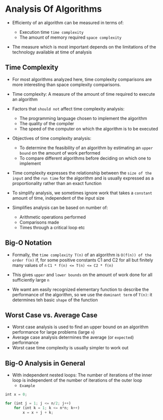 # Analysis Of Algorithms

* Efficienty of an algorithm can be measured in terms of:
  	* Execution time `time complexity`
  	* The amount of memory required `space complexity`

 * The measure which is most important depends on the limitations of the technology available at time of analysis


## Time Complexity
 
* For most algorithms analyzed here, time complexity comparisons are more interesting than space complexity comparisons.
* Time complexity: A measure of the amount of time required to execute an algorithm

* Factors that `should not` affect time complexity analysis:
	* The programming language chosen to implement the algorithm
	* The quality of the compiler
	* The speed of the computer on which the algorithm is to be executed

* Objectives of time complexity analysis:
	* To determine the feasibility of an algorithm by estimating an `upper bound` on the amount of work performed
	* To compare different algorithms before deciding on which one to implement

* Time complexity expresses the relationship between the `size of the input` and the `run time` for the algorithm and is usually expressed as a proportionality rather than an exact function

* To simplify analysis, we sometimes ignore work that takes a `constant` amount of time, independent of the input size

* Simplifies analysis can be based on number of:
	* Arithmetic operations performed
	* Comparisons made
	* Times through a critical loop etc

## Big-O Notation
* Formally, the `time complexity T(n)` of an algorithm is `O(f(n)) of the order f(n)` if, for some positive constants C1 and C2 for all but finitely many values of `n`
`C1 * f(n) <= T(n) <= C2 * f(n)`

* This gives `upper` and `lower bounds` on the amount of work done for all sufficiently large `n`

* We wamt am easily recognized elementary function to describe the performance of the algorithm, so we use the `dominant term` of `T(n)`: it determines teh basic `shape` of the function

## Worst Case vs. Average Case
* Worst case analysis is used to find an upper bound on an algorithm performance for large problems (large `n`)
* Average case analysis determines the average (or `expected`) performance
* Worst case time complexity is usually simpler to work out

## Big-O Analysis in General
* With independent nested loops: The number of iterations of the inner loop is independent of the number of iterations of the outer loop
	* `Example`
	
```js
int x = 0;

for (int j = 1; j <= n/2; j++)
	for (int k = 1; k <= n*n; k++)
		x = x + j + k;
```
